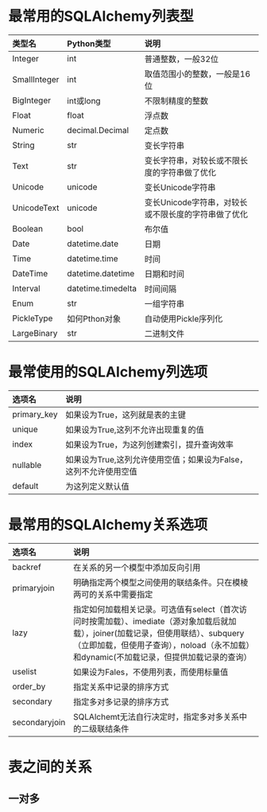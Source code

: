 # 最常用的SQLAlchemy列表型

| 类型名 | Python类型 | 说明 |
| :--- | :--- | :--- |
| Integer | int | 普通整数，一般32位 |
| SmallInteger | int | 取值范围小的整数，一般是16位 |
| BigInteger | int或long | 不限制精度的整数 |
| Float | float | 浮点数 |
| Numeric | decimal.Decimal | 定点数 |
| String | str | 变长字符串 |
| Text | str | 变长字符串，对较长或不限长度的字符串做了优化 |
| Unicode | unicode | 变长Unicode字符串 |
| UnicodeText | unicode | 变长Unicode字符串，对较长或不限长度的字符串做了优化 |
| Boolean | bool | 布尔值 |
| Date | datetime.date | 日期 |
| Time | datetime.time | 时间 |
| DateTime | datetime.datetime | 日期和时间 |
| Interval | datetime.timedelta | 时间间隔 |
| Enum | str | 一组字符串 |
| PickleType | 如何Pthon对象 | 自动使用Pickle序列化 |
| LargeBinary | str | 二进制文件 |

# 最常使用的SQLAlchemy列选项

| 选项名 | 说明 |
| :--- | :--- |
| primary\_key | 如果设为True，这列就是表的主键 |
| unique | 如果设为True,这列不允许出现重复的值 |
| index | 如果设为True，为这列创建索引，提升查询效率 |
| nullable | 如果设为True,这列允许使用空值；如果设为False，这列不允许使用空值 |
| default | 为这列定义默认值 |

# 最常用的SQLAlchemy关系选项

| 选项名 | 说明 |
| :--- | :--- |
| backref | 在关系的另一个模型中添加反向引用 |
| primaryjoin | 明确指定两个模型之间使用的联结条件。只在模棱两可的关系中需要指定 |
| lazy | 指定如何加载相关记录。可选值有select（首次访问时按需加载）、imediate（源对象加载后就加载），joiner\(加载记录，但使用联结）、subquery（立即加载，但使用子查询），noload（永不加载）和dynamic\(不加载记录，但提供加载记录的查询） |
| uselist | 如果设为Fales，不使用列表，而使用标量值 |
| order\_by | 指定关系中记录的排序方式 |
| secondary | 指定多对多记录的排序方式 |
| secondaryjoin | SQLAlchemt无法自行决定时，指定多对多关系中的二级联结条件 |

# 表之间的关系

## 一对多





